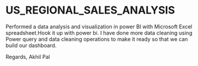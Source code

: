 # US_REGIONAL_SALES_ANALYSIS

Performed a data analysis and visualization in power BI with Microsoft Excel spreadsheet.Hook it up with power bi. I have done more data cleaning using Power query and  data cleaning operations to make it ready so that we can build our dashboard.

Regards, Akhil Pal

